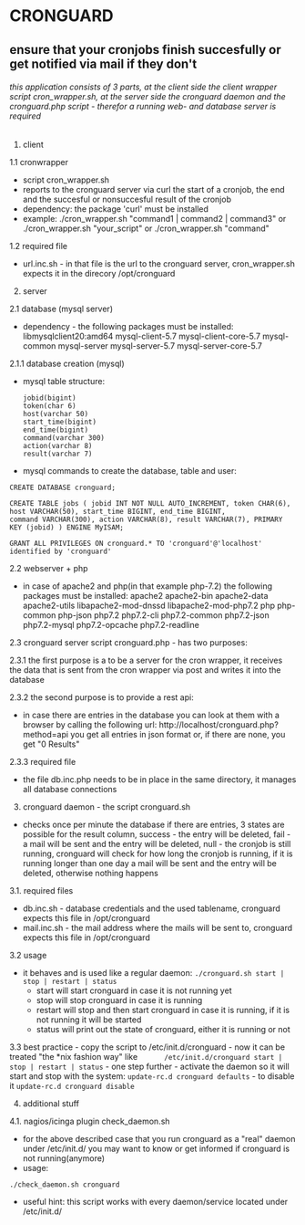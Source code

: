 # CRONGUARD
## ensure that your cronjobs finish succesfully or get notified via mail if they don't
###### this application consists of 3 parts, at the client side the client wrapper script cron_wrapper.sh, at the server side the cronguard daemon   and the cronguard.php script - therefor a running web- and database server is required 

1. client

1.1 cronwrapper
  - script cron_wrapper.sh
  - reports to the cronguard server via curl the start of a cronjob, the end and the succesful or nonsuccesful result of the cronjob
  - dependency: the package 'curl' must be installed
  - example: ./cron_wrapper.sh "command1 | command2 | command3" or ./cron_wrapper.sh "your_script" or ./cron_wrapper.sh "command"
 
1.2 required file
  - url.inc.sh - in that file is the url to the cronguard server, cron_wrapper.sh expects it in the direcory /opt/cronguard

2. server

2.1 database (mysql server)
  - dependency - the following packages must be installed:
    libmysqlclient20:amd64
    mysql-client-5.7
    mysql-client-core-5.7
    mysql-common
    mysql-server
    mysql-server-5.7
    mysql-server-core-5.7
    
2.1.1 database creation (mysql)
  - mysql table structure:
    ```
    jobid(bigint)
    token(char 6)
    host(varchar 50)
    start_time(bigint)
    end_time(bigint)
    command(varchar 300)
    action(varchar 8)
    result(varchar 7)
    ```
  - mysql commands to create the database, table and user:
   ```
   CREATE DATABASE cronguard;
   ```
   ```
   CREATE TABLE jobs ( jobid INT NOT NULL AUTO_INCREMENT, token CHAR(6), host VARCHAR(50), start_time BIGINT, end_time BIGINT,                   command VARCHAR(300), action VARCHAR(8), result VARCHAR(7), PRIMARY KEY (jobid) ) ENGINE MyISAM;
   ```
   ```
   GRANT ALL PRIVILEGES ON cronguard.* TO 'cronguard'@'localhost' identified by 'cronguard'
   ```

2.2 webserver + php
  - in case of apache2 and php(in that example php-7.2) the following packages must be installed:
    apache2
    apache2-bin
    apache2-data
    apache2-utils
    libapache2-mod-dnssd
    libapache2-mod-php7.2
    php
    php-common
    php-json
    php7.2
    php7.2-cli
    php7.2-common
    php7.2-json
    php7.2-mysql
    php7.2-opcache
    php7.2-readline
        
2.3 cronguard server script cronguard.php - has two purposes:

2.3.1 the first purpose is a to be a server for the cron wrapper, it receives the data that is sent from the cron wrapper via post and              writes it into the database

2.3.2 the second purpose is to provide a rest api:
   - in case there are entries in the database you can look at them with a browser by calling the following url:
     http://localhost/cronguard.php?method=api
     you get all entries in json format or, if there are none, you get "0 Results"

2.3.3 required file
   - the file db.inc.php needs to be in place in the same directory, it manages all database connections

3. cronguard daemon - the script cronguard.sh
 - checks once per minute the database if there are entries, 3 states are possible for the result column, success - the entry will be deleted, fail - a mail will be sent and the entry will be deleted, null - the cronjob is still running, cronguard will check for how long the cronjob is running, if it is running longer than one day a mail will be sent and the entry will be deleted, otherwise nothing happens
 
3.1. required files
  - db.inc.sh - database credentials and the used tablename, cronguard expects this file in /opt/cronguard
  - mail.inc.sh - the mail address where the mails will be sent to, cronguard expects this file in /opt/cronguard

3.2 usage 
  - it behaves and is used like a regular daemon: `./cronguard.sh start | stop | restart | status`
    - start will start cronguard in case it is not running yet
    - stop will stop cronguard in case it is running
    - restart will stop and then start cronguard in case it is running, if it is not running it will be started
    - status will print out the state of cronguard, either it is running or not

3.3 best practice
    - copy the script to /etc/init.d/cronguard - now it can be treated "the *nix fashion way" like                               ```      
    /etc/init.d/cronguard start | stop | restart | status
    ```
    - one step further - activate the daemon so it will start and stop with the system:
    ```
    update-rc.d cronguard defaults
    ```
    - to disable it
    ```
    update-rc.d cronguard disable
    ```

4. additional stuff

4.1. nagios/icinga plugin check_daemon.sh
  - for the above described case that you run cronguard as a "real" daemon under /etc/init.d/ you may want to know or get informed if cronguard is not running(anymore) 
  - usage:
  ```
  ./check_daemon.sh cronguard
  ```
  - useful hint: this script works with every daemon/service located under /etc/init.d/
